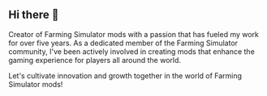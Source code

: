 ## Hi there 👋

Creator of Farming Simulator mods with a passion that has fueled my work for over five years. As a dedicated member of the Farming Simulator community, I've been actively involved in creating mods that enhance the gaming experience for players all around the world.

Let's cultivate innovation and growth together in the world of Farming Simulator mods!
